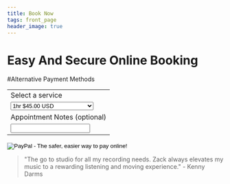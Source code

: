 ```yaml
---
title: Book Now
tags: front_page
header_image: true
---
```


# Easy And Secure Online Booking

<!-- Start Square Appointments Embed Code --><script src='https://squareup.com/appointments/buyer/widget/52758083-5a1a-4b2d-a710-6687d1641594/8GNV6PJ8WK7YH.js'></script><!-- End Square Appointments EmbedCode -->

#Alternative Payment Methods

<form action="https://www.paypal.com/cgi-bin/webscr" method="post" target="_top">
<input type="hidden" name="cmd" value="_s-xclick">
<input type="hidden" name="hosted_button_id" value="RDVYGAQDRFAM6">
<table>
<tr><td><input type="hidden" name="on0" value="Select  a service">Select  a service</td></tr><tr><td><select name="os0">
	<option value="1hr">1hr $45.00 USD</option>
	<option value="2hrs">2hrs $90.00 USD</option>
	<option value="3hrs">3hrs $135.00 USD</option>
	<option value="10hrs ($50 off)">10hrs ($50 off) $400.00 USD</option>
	<option value="Beat MP3">Beat MP3 $20.00 USD</option>
	<option value="beat WAV">beat WAV $35.00 USD</option>
	<option value="Stems">Stems $50.00 USD</option>
</select> </td></tr>
<tr><td><input type="hidden" name="on1" value="Appointment Notes (optional)">Appointment Notes (optional)</td></tr><tr><td><input type="text" name="os1" maxlength="200"></td></tr>
</table>
<input type="hidden" name="currency_code" value="USD">
<input type="image" src="https://www.paypalobjects.com/en_US/i/btn/btn_buynowCC_LG.gif" border="0" name="submit" alt="PayPal - The safer, easier way to pay online!">
<img alt="" border="0" src="https://www.paypalobjects.com/en_US/i/scr/pixel.gif" width="1" height="1">
</form>

<blockquote>"The go to studio for all my recording needs.  Zack always elevates my music to a rewarding listening and moving experience." - Kenny Darms</blockquote>